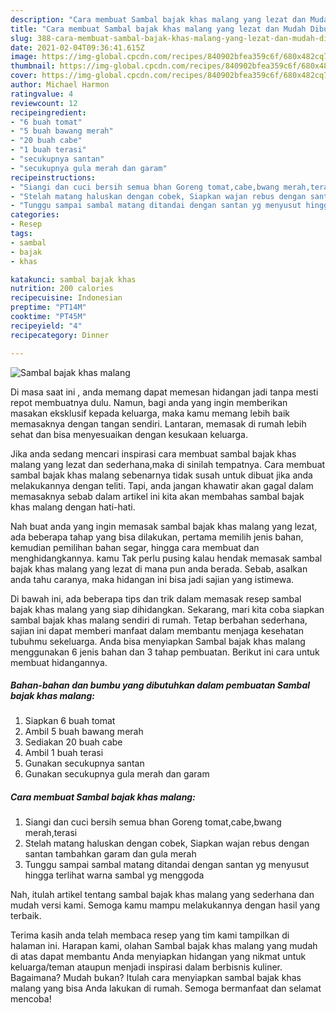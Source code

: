 ```yaml
---
description: "Cara membuat Sambal bajak khas malang yang lezat dan Mudah Dibuat"
title: "Cara membuat Sambal bajak khas malang yang lezat dan Mudah Dibuat"
slug: 388-cara-membuat-sambal-bajak-khas-malang-yang-lezat-dan-mudah-dibuat
date: 2021-02-04T09:36:41.615Z
image: https://img-global.cpcdn.com/recipes/840902bfea359c6f/680x482cq70/sambal-bajak-khas-malang-foto-resep-utama.jpg
thumbnail: https://img-global.cpcdn.com/recipes/840902bfea359c6f/680x482cq70/sambal-bajak-khas-malang-foto-resep-utama.jpg
cover: https://img-global.cpcdn.com/recipes/840902bfea359c6f/680x482cq70/sambal-bajak-khas-malang-foto-resep-utama.jpg
author: Michael Harmon
ratingvalue: 4
reviewcount: 12
recipeingredient:
- "6 buah tomat"
- "5 buah bawang merah"
- "20 buah cabe"
- "1 buah terasi"
- "secukupnya santan"
- "secukupnya gula merah dan garam"
recipeinstructions:
- "Siangi dan cuci bersih semua bhan Goreng tomat,cabe,bwang merah,terasi"
- "Stelah matang haluskan dengan cobek, Siapkan wajan rebus dengan santan tambahkan garam dan gula merah"
- "Tunggu sampai sambal matang ditandai dengan santan yg menyusut hingga terlihat warna sambal yg menggoda"
categories:
- Resep
tags:
- sambal
- bajak
- khas

katakunci: sambal bajak khas 
nutrition: 200 calories
recipecuisine: Indonesian
preptime: "PT14M"
cooktime: "PT45M"
recipeyield: "4"
recipecategory: Dinner

---
```



![Sambal bajak khas malang](https://img-global.cpcdn.com/recipes/840902bfea359c6f/680x482cq70/sambal-bajak-khas-malang-foto-resep-utama.jpg)

Di masa  saat ini , anda memang dapat memesan hidangan jadi tanpa mesti repot membuatnya dulu. Namun, bagi anda yang ingin memberikan masakan eksklusif kepada keluarga, maka kamu memang lebih baik memasaknya dengan tangan sendiri. Lantaran, memasak di rumah lebih sehat dan bisa menyesuaikan dengan kesukaan keluarga.

Jika anda sedang mencari inspirasi cara membuat sambal bajak khas malang yang lezat dan sederhana,maka di sinilah tempatnya. Cara membuat sambal bajak khas malang  sebenarnya tidak susah untuk dibuat jika anda melakukannya dengan teliti. Tapi, anda jangan khawatir akan gagal dalam memasaknya 
sebab dalam artikel ini kita akan membahas sambal bajak khas malang dengan hati-hati.  



Nah buat anda yang ingin memasak sambal bajak khas malang yang lezat, ada beberapa tahap yang bisa dilakukan, pertama memilih jenis bahan, kemudian pemilihan bahan segar, hingga cara membuat dan menghidangkannya. kamu Tak perlu pusing kalau hendak memasak sambal bajak khas malang yang lezat di mana pun anda berada. Sebab, asalkan anda  tahu caranya, maka hidangan ini bisa jadi sajian yang istimewa.

Di bawah ini, ada beberapa tips dan trik dalam memasak resep sambal bajak khas malang yang siap dihidangkan. Sekarang, mari kita coba siapkan sambal bajak khas malang sendiri di rumah. Tetap berbahan sederhana, sajian ini dapat memberi manfaat dalam membantu menjaga kesehatan tubuhmu sekeluarga. Anda bisa menyiapkan Sambal bajak khas malang menggunakan 6 jenis bahan dan 3 tahap pembuatan. Berikut ini cara untuk membuat hidangannya.

<!--inarticleads1-->

##### Bahan-bahan dan bumbu yang dibutuhkan dalam pembuatan Sambal bajak khas malang:

1. Siapkan 6 buah tomat
1. Ambil 5 buah bawang merah
1. Sediakan 20 buah cabe
1. Ambil 1 buah terasi
1. Gunakan secukupnya santan
1. Gunakan secukupnya gula merah dan garam




<!--inarticleads2-->

##### Cara membuat Sambal bajak khas malang:

1. Siangi dan cuci bersih semua bhan Goreng tomat,cabe,bwang merah,terasi
1. Stelah matang haluskan dengan cobek, Siapkan wajan rebus dengan santan tambahkan garam dan gula merah
1. Tunggu sampai sambal matang ditandai dengan santan yg menyusut hingga terlihat warna sambal yg menggoda




Nah, itulah artikel tentang  sambal bajak khas malang  yang sederhana dan mudah versi kami. Semoga kamu mampu melakukannya dengan hasil yang terbaik. 

Terima kasih anda telah membaca resep yang tim kami tampilkan di halaman ini. Harapan kami, olahan  Sambal bajak khas malang yang mudah di atas dapat membantu Anda menyiapkan hidangan yang nikmat untuk keluarga/teman ataupun menjadi inspirasi dalam berbisnis kuliner. Bagaimana? Mudah bukan? Itulah cara menyiapkan sambal bajak khas malang yang bisa Anda lakukan di rumah. Semoga bermanfaat dan selamat mencoba!

